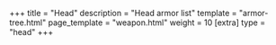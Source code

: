 +++
title = "Head"
description = "Head armor list"
template = "armor-tree.html"
page_template = "weapon.html"
weight = 10
[extra]
type = "head"
+++
